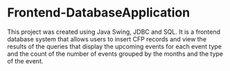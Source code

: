# Frontend-DatabaseApplication

This project was created using Java Swing, JDBC and SQL.
It is a frontend database system that allows users to insert CFP records and view the results of the queries that display the upcoming events for each event type and the count of the number of events grouped by the months and the type of the event. 
